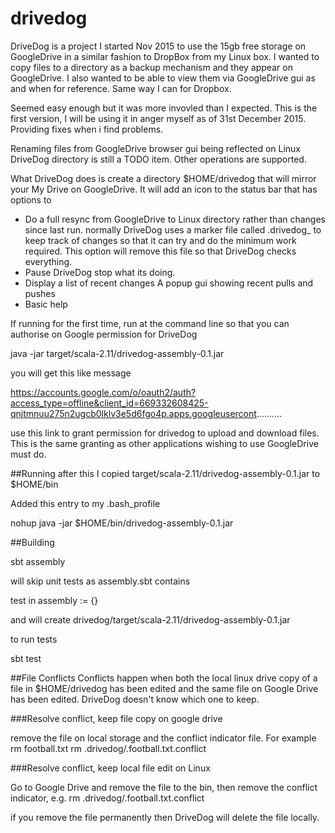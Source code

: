 # drivedog

DriveDog is a project I started Nov 2015 to use the 15gb free storage on GoogleDrive in a similar fashion to DropBox from my Linux box. I wanted to copy files to a directory as a backup mechanism and they appear on GoogleDrive. I also wanted to be able to view them via GoogleDrive gui as and when for reference. Same way I can for Dropbox.

Seemed easy enough but it was more invovled than I expected.  This is the first version, I will be using it in anger myself as of 31st December 2015. Providing fixes when i find problems.

Renaming files from GoogleDrive browser gui being reflected on Linux DriveDog directory is still a TODO item. Other operations are supported.

What DriveDog does is create a directory $HOME/drivedog that will mirror your My Drive on GoogleDrive. It will add an icon to the status bar that has options to

* Do a full resync from GoogleDrive to Linux directory rather than changes since last run.
	normally DriveDog uses a marker file called .drivedog_<hostname> to keep track of changes so that it can try and do the minimum work required. This option will remove this file so that DriveDog checks everything.
* Pause DriveDog
	stop what its doing.
* Display a list of recent changes
	A popup gui showing recent pulls and pushes
* Basic help

If running for the first time, run at the command line so that you can authorise on Google permission for DriveDog

java -jar target/scala-2.11/drivedog-assembly-0.1.jar

you will get this like message

  https://accounts.google.com/o/oauth2/auth?access_type=offline&client_id=669332608425-qnjtmnuu275n2ugcb0lklv3e5d6fgo4p.apps.googleusercont..........

use this link to grant permission for drivedog to upload and download files. This is the same granting as other applications wishing to use GoogleDrive must do.

##Running after this
I copied target/scala-2.11/drivedog-assembly-0.1.jar to $HOME/bin

Added this entry to my .bash_profile

nohup java -jar $HOME/bin/drivedog-assembly-0.1.jar 

##Building

sbt assembly

will skip unit tests as assembly.sbt contains

test in assembly := {}

and will create
drivedog/target/scala-2.11/drivedog-assembly-0.1.jar

to run tests

sbt test


##File Conflicts
Conflicts happen when both the local linux drive copy of a file in $HOME/drivedog has been edited and the same file on Google Drive has been edited. DriveDog doesn't know which one to keep.

###Resolve conflict, keep file copy on google drive

remove the file on local storage and the conflict indicator file. For example
rm football.txt
rm .drivedog/.football.txt.conflict

###Resolve conflict, keep local file edit on Linux

Go to Google Drive and remove the file to the bin, then remove the conflict indicator, e.g.
rm .drivedog/.football.txt.conflict

if you remove the file permanently then DriveDog will delete the file locally.

